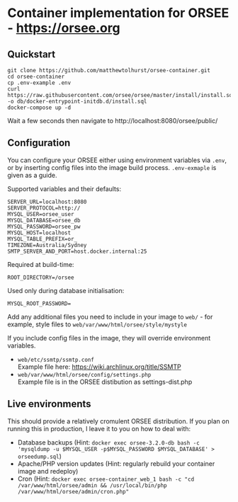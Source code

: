 # Container implementation for ORSEE - https://orsee.org

## Quickstart

    git clone https://github.com/matthewtolhurst/orsee-container.git
    cd orsee-container
    cp .env-example .env
    curl https://raw.githubusercontent.com/orsee/orsee/master/install/install.sql -o db/docker-entrypoint-initdb.d/install.sql
    docker-compose up -d

Wait a few seconds then navigate to http://localhost:8080/orsee/public/

## Configuration
You can configure your ORSEE either using environment variables via `.env`, or by inserting config files into the image build process. `.env-exmaple` is given as a guide.

Supported variables and their defaults:

    SERVER_URL=localhost:8080
    SERVER_PROTOCOL=http://
    MYSQL_USER=orsee_user
    MYSQL_DATABASE=orsee_db
    MYSQL_PASSWORD=orsee_pw
    MYSQL_HOST=localhost
    MYSQL_TABLE_PREFIX=or_
    TIMEZONE=Australia/Sydney
    SMTP_SERVER_AND_PORT=host.docker.internal:25

Required at build-time:

    ROOT_DIRECTORY=/orsee

Used only during database initialisation:  

    MYSQL_ROOT_PASSWORD=

Add any additional files you need to include in your image to `web/` - for example, style files to `web/var/www/html/orsee/style/mystyle`

If you include config files in the image, they will override environment variables.  
- `web/etc/ssmtp/ssmtp.conf`  
    Example file here: https://wiki.archlinux.org/title/SSMTP  
- `web/var/www/html/orsee/config/settings.php`  
    Example file is in the ORSEE distibution as settings-dist.php  

## Live environments

This should provide a relatively cromulent ORSEE distribution. If you plan on running this in production, I leave it to you on how to deal with:
- Database backups (Hint: `docker exec orsee-3.2.0-db bash -c 'mysqldump -u $MYSQL_USER -p$MYSQL_PASSWORD $MYSQL_DATABASE' > orseedump.sql`)
- Apache/PHP version updates (Hint: regularly rebuild your container image and redeploy)
- Cron (Hint: `docker exec orsee-container_web_1 bash -c "cd /var/www/html/orsee/admin && /usr/local/bin/php /var/www/html/orsee/admin/cron.php"`
